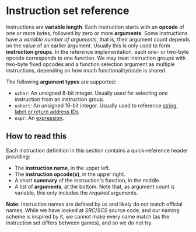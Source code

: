 # Instruction set reference

Instructions are **variable length**. Each instruction starts with an **opcode** of one or more bytes, followed by zero or more **arguments**. Some instructions have a *variable number of arguments*, that is, their argument count depends on the value of an earlier argument. Usually this is only used to form **instruction groups**. In the reference implementation, each one- or two-byte opcode corresponds to one function. We may treat instruction groups with two-byte fixed opcodes and a function selection argument as multiple instructions, depending on how much functionality/code is shared.

The following **argument types** are supported:

* `uchar`: An unsigned 8-bit integer. Usually used for selecting one instruction from an instruction group.
* `ushort`: An unsigned 16-bit integer. Usually used to reference [string, label or return address IDs](/scripting/scx_file_format.md).
* `expr`: An [expression](/scripting/expressions.md).

## How to read this

Each instruction definition in this section contains a quick-reference header providing:

* The **instruction name**, in the upper left.
* The **instruction opcode(s)**, in the upper right.
* A short **summary** of the instruction's function, in the middle.
* A list of **arguments**, at the bottom. Note that, as argument count is variable, this only includes the *required* arguments.

**Note:** Instruction names are defined by us and likely do not match official names. While we have looked at *SRC*/*SCS* source code, and our naming scheme is inspired by it, we cannot make every name match (as the instruction set differs between games), and so we do not try.